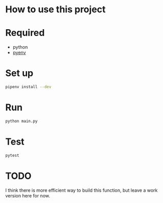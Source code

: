 How to use this project
===
# Required
* python
* [pyenv](https://github.com/pyenv/pyenv#installation)

# Set up
```bash
pipenv install --dev
```

# Run
```bash
python main.py
```

# Test
```bash
pytest
```

# TODO
I think there is more efficient way to build this function, but leave a work version here for now.